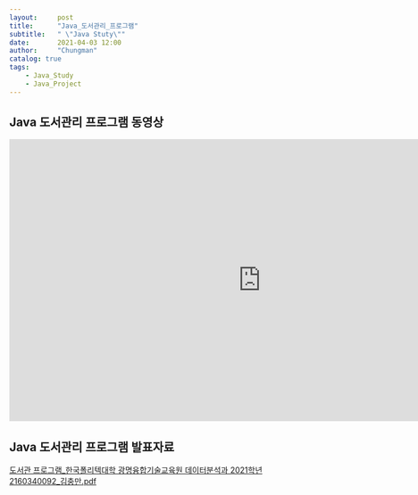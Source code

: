 ```yaml
---
layout:     post
title:      "Java_도서관리_프로그램"
subtitle:   " \"Java Stuty\""
date:       2021-04-03 12:00
author:     "Chungman"
catalog: true
tags:
    - Java_Study
    - Java_Project
---
```


## Java 도서관리 프로그램 동영상

<iframe width="900" height="506" src="https://www.youtube.com/embed/osXfNwd7rgs" title="YouTube video player" frameborder="0" allow="accelerometer; autoplay; clipboard-write; encrypted-media; gyroscope; picture-in-picture" allowfullscreen></iframe>

## Java 도서관리 프로그램 발표자료

[도서관 프로그램_한국폴리텍대학 광명융합기술교육원 데이터분석과 2021학년 2160340092_김충만.pdf](https://github.com/Kim-chungman/Kim-chungman.github.io/files/6494583/_.2021.2160340092_.pdf)

